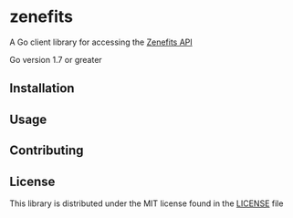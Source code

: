 # zenefits
A Go client library for accessing the [Zenefits API](https://developers.zenefits.com/docs/getting-started)

Go version 1.7 or greater

## Installation

## Usage

## Contributing

## License

This library is distributed under the MIT license found in the [LICENSE](LICENSE) file
